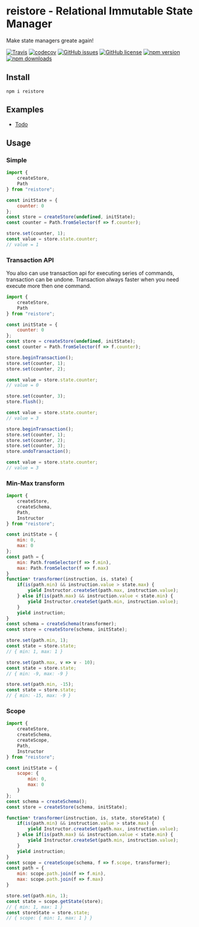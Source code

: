 # reistore - Relational Immutable State Manager
Make state managers greate again!

[![Travis](https://img.shields.io/travis/Wroud/reistore.svg)](https://travis-ci.org/Wroud/reistore)
[![codecov](https://codecov.io/gh/Wroud/reistore/branch/master/graph/badge.svg)](https://codecov.io/gh/Wroud/reistore)
[![GitHub issues](https://img.shields.io/github/issues/Wroud/reistore.svg)](https://github.com/Wroud/reistore/issues)
[![GitHub license](https://img.shields.io/github/license/Wroud/reistore.svg)](https://github.com/Wroud/reistore/blob/master/LICENSE)
[![npm version](https://img.shields.io/npm/v/reistore.svg?style=flat-square)](https://www.npmjs.com/package/reistore)
[![npm downloads](https://img.shields.io/npm/dm/reistore.svg?style=flat-square)](https://www.npmjs.com/package/reistore)

## Install
```
npm i reistore
```

## Examples
* [Todo](https://codesandbox.io/s/github/Wroud/reistore-react/tree/master/examples/ts)

## Usage
### Simple
```js
import { 
    createStore,
    Path
} from "reistore";

const initState = {
    counter: 0
};
const store = createStore(undefined, initState);
const counter = Path.fromSelector(f => f.counter);

store.set(counter, 1);
const value = store.state.counter;
// value = 1
```
### Transaction API
You also can use transaction api for executing series of commands, transaction can be undone.
Transaction always faster when you need execute more then one command.
```js
import { 
    createStore,
    Path
} from "reistore";

const initState = {
    counter: 0
};
const store = createStore(undefined, initState);
const counter = Path.fromSelector(f => f.counter);

store.beginTransaction();
store.set(counter, 1);
store.set(counter, 2);

const value = store.state.counter;
// value = 0

store.set(counter, 3);
store.flush();

const value = store.state.counter;
// value = 3

store.beginTransaction();
store.set(counter, 1);
store.set(counter, 2);
store.set(counter, 3);
store.undoTransaction();

const value = store.state.counter;
// value = 3
```
### Min-Max transform
```js
import { 
    createStore,
    createSchema,
    Path,
    Instructor
} from "reistore";

const initState = {
    min: 0,
    max: 0
};
const path = {
    min: Path.fromSelector(f => f.min),
    max: Path.fromSelector(f => f.max)
}
function* transformer(instruction, is, state) {
    if(is(path.min) && instruction.value > state.max) {
        yield Instructor.createSet(path.max, instruction.value);
    } else if(is(path.max) && instruction.value < state.min) {
        yield Instructor.createSet(path.min, instruction.value);
    }
    yield instruction;
}
const schema = createSchema(transformer);
const store = createStore(schema, initState);

store.set(path.min, 1);
const state = store.state;
// { min: 1, max: 1 }

store.set(path.max, v => v - 10);
const state = store.state;
// { min: -9, max: -9 }

store.set(path.min, -15);
const state = store.state;
// { min: -15, max: -9 }
```

### Scope
```js
import { 
    createStore,
    createSchema,
    createScope,
    Path,
    Instructor
} from "reistore";

const initState = {
    scope: {
        min: 0,
        max: 0
    }
};
const schema = createSchema();
const store = createStore(schema, initState);

function* transformer(instruction, is, state, storeState) {
    if(is(path.min) && instruction.value > state.max) {
        yield Instructor.createSet(path.max, instruction.value);
    } else if(is(path.max) && instruction.value < state.min) {
        yield Instructor.createSet(path.min, instruction.value);
    }
    yield instruction;
}
const scope = createScope(schema, f => f.scope, transformer);
const path = {
    min: scope.path.join(f => f.min),
    max: scope.path.join(f => f.max)
}

store.set(path.min, 1);
const state = scope.getState(store);
// { min: 1, max: 1 }
const storeState = store.state;
// { scope: { min: 1, max: 1 } }
```

